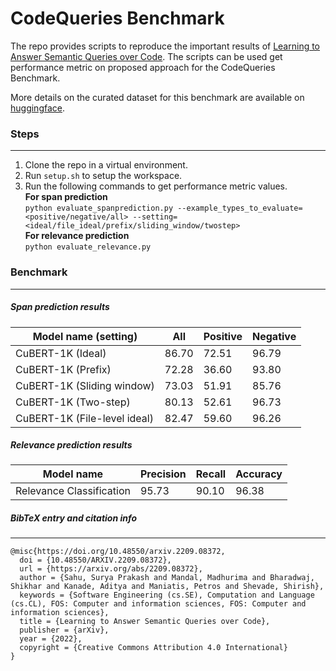 # CodeQueries Benchmark

The repo provides scripts to reproduce the important results of [Learning to Answer Semantic Queries over Code](https://arxiv.org/abs/2209.08372). The scripts can be used get performance metric on proposed approach for the CodeQueries Benchmark.

More details on the curated dataset for this benchmark are available on [huggingface](https://huggingface.co/datasets/thepurpleowl/codequeries).

### Steps
-----------
1. Clone the repo in a virtual environment.
2. Run `setup.sh` to setup the workspace.
3. Run the following commands to get performance metric values.   
**For span prediction**  
`python evaluate_spanprediction.py --example_types_to_evaluate=<positive/negative/all> --setting=<ideal/file_ideal/prefix/sliding_window/twostep>`  
**For relevance prediction**  
`python evaluate_relevance.py`


### Benchmark
-----------
##### Span prediction results

| Model name (setting)          | All          | Positive     | Negative     |
|-------------------------------|--------------|--------------|--------------|
| CuBERT-1K (Ideal)             | 86.70        |72.51         | 96.79        |
| CuBERT-1K (Prefix)            | 72.28        |36.60         | 93.80        |
| CuBERT-1K (Sliding window)    | 73.03        |51.91         | 85.76        |
| CuBERT-1K (Two-step)          | 80.13        |52.61         | 96.73        |
| CuBERT-1K (File-level ideal)  | 82.47        |59.60         | 96.26        |



 ##### Relevance prediction results
 
| Model name                  | Precision     | Recall       | Accuracy     |
|-----------------------------|---------------|--------------|--------------|
| Relevance Classification    | 95.73         | 90.10        | 96.38        |

##### BibTeX entry and citation info
-----------
```
@misc{https://doi.org/10.48550/arxiv.2209.08372,
  doi = {10.48550/ARXIV.2209.08372},  
  url = {https://arxiv.org/abs/2209.08372},  
  author = {Sahu, Surya Prakash and Mandal, Madhurima and Bharadwaj, Shikhar and Kanade, Aditya and Maniatis, Petros and Shevade, Shirish},  
  keywords = {Software Engineering (cs.SE), Computation and Language (cs.CL), FOS: Computer and information sciences, FOS: Computer and information sciences},  
  title = {Learning to Answer Semantic Queries over Code},  
  publisher = {arXiv},  
  year = {2022},  
  copyright = {Creative Commons Attribution 4.0 International}
}
```
